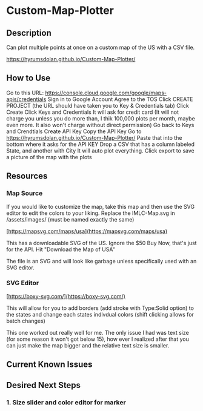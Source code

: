 # Custom-Map-Plotter

## Description

Can plot multiple points at once on a custom map of the US with a CSV file.

https://hyrumsdolan.github.io/Custom-Map-Plotter/

## How to Use
Go to this URL: https://console.cloud.google.com/google/maps-apis/credentials
Sign in to Google Account
Agree to the TOS
Click CREATE PROJECT (the URL should have taken you to Key & Credentials tab)
Click Create
Click Keys and Credentials
It will ask for credit card (It will not charge you unless you do more than, I thik 100,000 plots per month, maybe even more. It also won't charge without direct permission)
Go back to Keys and Crendtials
Create API Key
Copy the API Key
Go to https://hyrumsdolan.github.io/Custom-Map-Plotter/
Paste that into the bottom where it asks for the API KEY
Drop a CSV that has a column labeled State, and another with City
It will auto plot everything.
Click export to save a picture of the map with the plots



## Resources

### Map Source

If you would like to customize the map, take this map and then use the SVG editor to edit the colors to your liking. Replace the IMLC-Map.svg in /assets/images/ (must be named exactly the same)

[https://mapsvg.com/maps/usa](https://mapsvg.com/maps/usa)

This has a downloadable SVG of the US. Ignore the $50 Buy Now, that's just for the API.
Hit "Download the Map of USA"

The file is an SVG and will look like garbage unless specifically used with an SVG editor.

### SVG Editor

[https://boxy-svg.com/](https://boxy-svg.com/)

This will allow for you to add borders (add stroke with Type:Solid option) to the states and change each states indivdual colors (shift clicking allows for batch changes)

This one worked out really well for me. The only issue I had was text size (for some reason it won't got below 15), how ever I realized after that you can just make the map bigger and the relative text size is smaller.


## Current Known Issues



## Desired Next Steps

### 1. Size slider and color editor for marker
